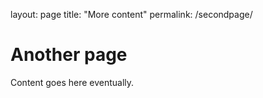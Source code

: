 layout: page
title: "More content"
permalink: /secondpage/


# Another page
Content goes here eventually.
